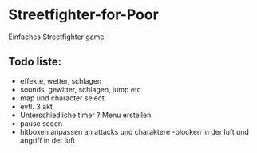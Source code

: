 # Streetfighter-for-Poor
Einfaches Streetfighter game


## Todo liste:


- effekte, wetter, schlagen 
- sounds, gewitter, schlagen, jump etc
- map und character select
- evtl. 3 akt
- Unterschiedliche timer 
? Menu erstellen
- pause sceen
- hitboxen anpassen an attacks und charaktere
-blocken in der luft und angriff in der luft